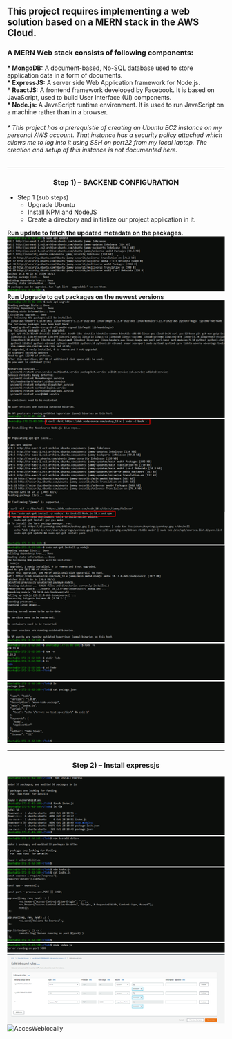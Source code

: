 ## This project requires implementing a web solution based on a MERN stack in the AWS Cloud.
### A __MERN__ Web stack consists of following components: <br/>

__* MongoDB:__ A document-based, No-SQL database used to store application data in a form of documents. <br/>
__* ExpressJS:__ A server side Web Application framework for Node.js. <br/>
__* ReactJS:__ A frontend framework developed by Facebook. It is based on JavaScript, used to build User Interface (UI) components. <br/>
__* Node.js:__ A JavaScript runtime environment. It is used to run JavaScript on a machine rather than in a browser. <br/>

###### * This project has a prerequistie of creating an Ubuntu EC2 instance on my personal AWS account. That instance has a security policy attached which allows me to log into it using SSH on port22 from my local laptop. The creation and setup of this instance is not documented here. 
___
### <div align="center"> Step 1) – BACKEND CONFIGURATION </div>
* Step 1 (sub steps)
  * Upgrade Ubuntu
  * Install NPM and NodeJS
  * Create a directory and initialize our project application in it.
   
 __Run update to fetch the updated metadata on the packages.__
![AccesWeblocally](./images/updateubuntu-3.PNG)
__Run Upgrade to get packages on the newest versions__
![AccesWeblocally](./images/ubuntuupgrade-4.PNG)
![AccesWeblocally](./images/locatenodejs-4.PNG)
![AccesWeblocally](./images/installnodejs.PNG)
![AccesWeblocally](./images/verifyandcreate.PNG)
![AccesWeblocally](./images/verifynodejs.PNG)
___
### <div align="center"> Step 2) – Install expressjs </div>
![AccesWeblocally](./images/installexpressandcreateindex-2.PNG)
![AccesWeblocally](./images/installdotenv.PNG)
![AccesWeblocally](./images/enterindexjscode.PNG)
![AccesWeblocally](./images/expressjsserverrunning.PNG)
![AccesWeblocally](./images/editinboundsecurityrules.PNG)
![AccesWeblocally](./images/.PNG)
